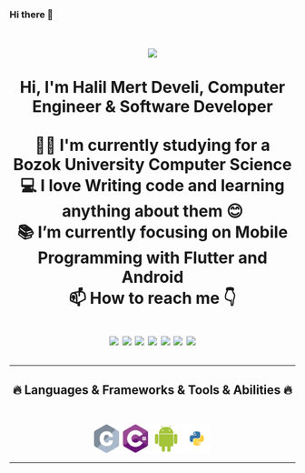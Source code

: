 ### Hi there 👋


<h1 align="center">
  <a href="https://git.io/typing-svg">
    <img src="https://readme-typing-svg.herokuapp.com/?lines=Halil+Mert+Develi+👋;Hey+Welcome+My+Page+%F0%9F%91%8B&center=true&size=30">
    
  </a>
  
<p align="center">
  Hi, I'm Halil Mert Develi, Computer Engineer & Software Developer 
  <br>
  <br>
  👨‍🎓 I'm currently studying for a Bozok University Computer Science  
  <br>
  💻 I love Writing code and learning anything about them 😊
  <br>
  📚 I’m currently focusing on Mobile Programming with Flutter and Android
  <br>
  📫 How to reach me 👇
</p>
<p align="center"> <a href="https://www.linkedin.com/in/halil-mert-develi-00983a225/"><img src="https://img.shields.io/badge/linkedin-%230077B5.svg?&style=for-the-badge&logo=linkedin&logoColor=white" height=23></a> <a href="mailto:haleemborham3@gmail.com"><img src="https://img.shields.io/badge/Gmail-D14836?style=for-the-badge&logo=gmail&logoColor=white" height=23></a> <a href="http://wa.me//201010147580"><img src="https://img.shields.io/badge/WhatsApp-25D366?style=for-the-badge&logo=whatsapp&logoColor=white" height=23></a> <a href="https://www.facebook.com/halemogpa"><img src="https://img.shields.io/badge/Facebook-1877F2?style=for-the-badge&logo=facebook&logoColor=white" height=23></a> 
<!--   <a href="https://github.com/HalemoGPA/"><img src="https://img.shields.io/badge/GitHub-100000?style=for-the-badge&logo=github&logoColor=white" height=23></a> -->
  <a href="https://www.youtube.com/watch?v=p0uAJ6Eu4Rs"><img src="https://img.shields.io/badge/YouTube-FF0000?style=for-the-badge&logo=youtube&logoColor=white" height=23></a> <a href="https://t.me/HalemoGPA"><img src="https://img.shields.io/badge/Telegram-2CA5E0?style=for-the-badge&logo=telegram&logoColor=white" height=23></a>  <a href="https://codeforces.com/profile/HGPA"><img src="https://img.shields.io/badge/codeforces-%234566B5.svg?&style=for-the-badge&logo=codeforces&logoColor=white" height=23></a></p>
<hr>
<h2 align="center">🔥 Languages & Frameworks & Tools & Abilities 🔥</h2><br>

  
  
  <p align="center">
  <img title="C" height="50" src="images\c.svg">
  <img title="cSharp" height="50" src="images\cSharp.svg">
  <img title="andorid" height="50" src="images\android.svg">
  <img title="Python" height="50" src="images\python.svg">
<!--   <code><img title="Microsoft Visual Studio" height="25" src="images/visualstudio.png"></code> -->
</p>

<hr>
  
